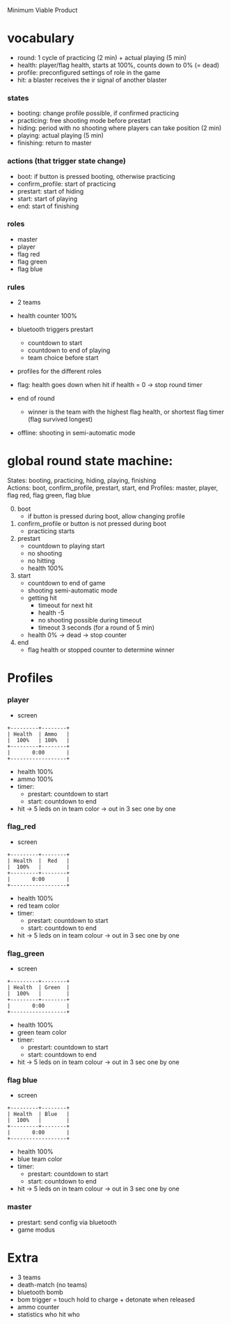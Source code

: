 Minimum Viable Product

# vocabulary
- round: 1 cycle of practicing (2 min) + actual playing (5 min)
- health: player/flag health, starts at 100%, counts down to 0% (= dead)
- profile: preconfigured settings of role in the game
- hit: a blaster receives the ir signal of another blaster
### states
- booting: change profile possible, if confirmed practicing
- practicing: free shooting mode before prestart
- hiding: period with no shooting where players can take position (2 min)
- playing: actual playing (5 min)
- finishing: return to master
### actions (that trigger state change)
- boot: if button is pressed booting, otherwise practicing
- confirm_profile: start of practicing
- prestart: start of hiding
- start: start of playing
- end: start of finishing
### roles
- master
- player
- flag red
- flag green
- flag blue

### rules
- 2 teams
- health counter 100%
- bluetooth triggers prestart
  - countdown to start
  - countdown to end of playing
  - team choice before start
- profiles for the different roles
- flag: health goes down when hit
  if health = 0 -> stop round timer
  
- end of round
  - winner is the team with the highest flag health, or shortest flag timer (flag survived longest)

- offline: shooting in semi-automatic mode


# global round state machine:
States: booting, practicing, hiding, playing, finishing  
Actions: boot, confirm_profile, prestart, start, end
Profiles: master, player, flag red, flag green, flag blue

0. boot
    - if button is pressed during boot, allow changing profile
1. confirm_profile or button is not pressed during boot
    - practicing starts
2. prestart
    - countdown to playing start
    - no shooting
    - no hitting
    - health 100%
3. start
    - countdown to end of game
    - shooting semi-automatic mode
    - getting hit
      - timeout for next hit
      - health -5
      - no shooting possible during timeout
      - timeout 3 seconds (for a round of 5 min)
    - health 0% -> dead -> stop counter
4. end
    - flag health or stopped counter to determine winner
  
Profiles
========
### player
  - screen
```
+---------+--------+
| Health  | Ammo   |
|  100%   | 100%   |
+---------+--------+
|       0:00       |
+------------------+
```
  - health 100%
  - ammo 100%
  - timer: 
    - prestart: countdown to start
    - start: countdown to end
  - hit -> 5 leds on in team color -> out in 3 sec one by one

### flag_red
  - screen
```
+---------+--------+
| Health  |  Red   |
|  100%   |        |
+---------+--------+
|       0:00       |
+------------------+
```
  - health 100%
  - red team color
  - timer: 
    - prestart: countdown to start
    - start: countdown to end
  - hit -> 5 leds on in team colour -> out in 3 sec one by one


### flag_green
  - screen
```
+---------+--------+
| Health  | Green  |
|  100%   |        |
+---------+--------+
|       0:00       |
+------------------+
```
  - health 100%
  - green team color
  - timer: 
    - prestart: countdown to start
    - start: countdown to end
  - hit -> 5 leds on in team colour -> out in 3 sec one by one

### flag blue
  - screen
```
+---------+--------+
| Health  | Blue   |
|  100%   |        |
+---------+--------+
|       0:00       |
+------------------+
```
  - health 100%
  - blue team color
  - timer: 
    - prestart: countdown to start
    - start: countdown to end
  - hit -> 5 leds on in team colour -> out in 3 sec one by one


### master
- prestart: send config via bluetooth
- game modus





# Extra
- 3 teams
- death-match (no teams)
- bluetooth bomb
- bom trigger = touch
   hold to charge + detonate when released
- ammo counter
- statistics who hit who
